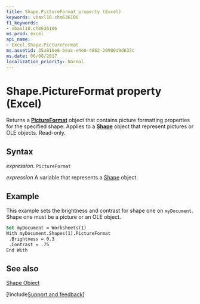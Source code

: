 ```yaml
---
title: Shape.PictureFormat property (Excel)
keywords: vbaxl10.chm636106
f1_keywords:
- vbaxl10.chm636106
ms.prod: excel
api_name:
- Excel.Shape.PictureFormat
ms.assetid: 35a910e8-beac-e4e0-4862-20980d9d633c
ms.date: 06/08/2017
localization_priority: Normal
---
```



# Shape.PictureFormat property (Excel)

Returns a  **[PictureFormat](Excel.PictureFormat.md)** object that contains picture formatting properties for the specified shape. Applies to a **[Shape](Excel.Shape.md)** object that represent pictures or OLE objects. Read-only.


## Syntax

_expression_. `PictureFormat`

_expression_ A variable that represents a [Shape](./Excel.Shape.md) object.


## Example

This example sets the brightness and contrast for shape one on  `myDocument`. Shape one must be a picture or an OLE object.


```vb
Set myDocument = Worksheets(1) 
With myDocument.Shapes(1).PictureFormat 
 .Brightness = 0.3 
 .Contrast = .75 
End With
```


## See also


[Shape Object](Excel.Shape.md)

[!include[Support and feedback](~/includes/feedback-boilerplate.md)]